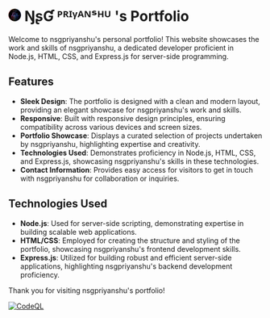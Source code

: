 # <img src="https://raw.githubusercontent.com/nsgpriyanshu/creatorsworld/main/public/icons/colourfull-pfp.jpg" alt="nsgpriyanshu" width="25" height="25" style="border-radius: 50%;" /> ŊʂƓ ᴾᴿᴵᵞᴬᴺˢᴴᵁ 's Portfolio

Welcome to nsgpriyanshu's personal portfolio! This website showcases the work and skills of nsgpriyanshu, a dedicated developer proficient in Node.js, HTML, CSS, and Express.js for server-side programming.

## Features

- **Sleek Design**: The portfolio is designed with a clean and modern layout, providing an elegant showcase for nsgpriyanshu's work and skills.
- **Responsive**: Built with responsive design principles, ensuring compatibility across various devices and screen sizes.
- **Portfolio Showcase**: Displays a curated selection of projects undertaken by nsgpriyanshu, highlighting expertise and creativity.
- **Technologies Used**: Demonstrates proficiency in Node.js, HTML, CSS, and Express.js, showcasing nsgpriyanshu's skills in these technologies.
- **Contact Information**: Provides easy access for visitors to get in touch with nsgpriyanshu for collaboration or inquiries.

## Technologies Used

- **Node.js**: Used for server-side scripting, demonstrating expertise in building scalable web applications.
- **HTML/CSS**: Employed for creating the structure and styling of the portfolio, showcasing nsgpriyanshu's frontend development skills.
- **Express.js**: Utilized for building robust and efficient server-side applications, highlighting nsgpriyanshu's backend development proficiency.

Thank you for visiting nsgpriyanshu's portfolio!

[![CodeQL](https://github.com/nsgpriyanshu/nsgpriyanshu.github.io/actions/workflows/codeql.yml/badge.svg)](https://github.com/nsgpriyanshu/nsgpriyanshu.github.io/actions/workflows/codeql.yml)